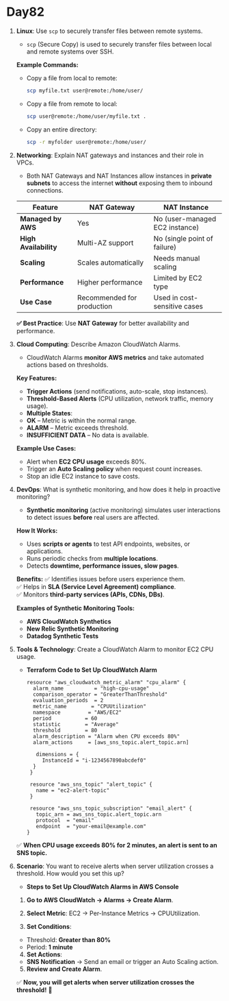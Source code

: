 # Day82 


1. **Linux**: Use `scp` to securely transfer files between remote systems.
   - `scp` (Secure Copy) is used to securely transfer files between local and remote systems over SSH.

   **Example Commands:**
   - Copy a file from local to remote:
     ```sh
     scp myfile.txt user@remote:/home/user/
     ```
   - Copy a file from remote to local:
     ```sh
     scp user@remote:/home/user/myfile.txt .
     ```
   - Copy an entire directory:
     ```sh
     scp -r myfolder user@remote:/home/user/
     ```


2. **Networking**: Explain NAT gateways and instances and their role in VPCs.
   - Both NAT Gateways and NAT Instances allow instances in **private subnets** to access the internet **without** exposing them to inbound connections.

   | Feature            | NAT Gateway                   | NAT Instance                  |
   |-------------------|-----------------------------|------------------------------|
   | **Managed by AWS** | Yes                          | No (user-managed EC2 instance) |
   | **High Availability** | Multi-AZ support            | No (single point of failure) |
   | **Scaling**        | Scales automatically        | Needs manual scaling         |
   | **Performance**    | Higher performance          | Limited by EC2 type          |
   | **Use Case**      | Recommended for production  | Used in cost-sensitive cases |

   **✅ Best Practice**: Use **NAT Gateway** for better availability and performance.


3. **Cloud Computing**: Describe Amazon CloudWatch Alarms.
   - CloudWatch Alarms **monitor AWS metrics** and take automated actions based on thresholds.

   **Key Features:**
   - **Trigger Actions** (send notifications, auto-scale, stop instances).
   - **Threshold-Based Alerts** (CPU utilization, network traffic, memory usage).
   - **Multiple States**:
    - **OK** – Metric is within the normal range.
    - **ALARM** – Metric exceeds threshold.
    - **INSUFFICIENT DATA** – No data is available.

   **Example Use Cases:**
    - Alert when **EC2 CPU usage** exceeds 80%.
    - Trigger an **Auto Scaling policy** when request count increases.
    - Stop an idle EC2 instance to save costs.


4. **DevOps**: What is synthetic monitoring, and how does it help in proactive monitoring?
   - **Synthetic monitoring** (active monitoring) simulates user interactions to detect issues **before** real users are affected.

   **How It Works:**
    - Uses **scripts or agents** to test API endpoints, websites, or applications.
    - Runs periodic checks from **multiple locations**.
    - Detects **downtime, performance issues, slow pages**.

   **Benefits:**
    ✅ Identifies issues before users experience them.  
    ✅ Helps in **SLA (Service Level Agreement) compliance**.  
    ✅ Monitors **third-party services (APIs, CDNs, DBs)**.  

   **Examples of Synthetic Monitoring Tools:**
    - **AWS CloudWatch Synthetics**
    - **New Relic Synthetic Monitoring**
    - **Datadog Synthetic Tests**


5. **Tools & Technology**: Create a CloudWatch Alarm to monitor EC2 CPU usage.
   - **Terraform Code to Set Up CloudWatch Alarm**
     ```hcl
     resource "aws_cloudwatch_metric_alarm" "cpu_alarm" {
       alarm_name          = "high-cpu-usage"
       comparison_operator = "GreaterThanThreshold"
       evaluation_periods  = 2
       metric_name        = "CPUUtilization"
       namespace         = "AWS/EC2"
       period           = 60
       statistic        = "Average"
       threshold        = 80
       alarm_description = "Alarm when CPU exceeds 80%"
       alarm_actions     = [aws_sns_topic.alert_topic.arn]
     
        dimensions = {
          InstanceId = "i-1234567890abcdef0"
       }
      }

      resource "aws_sns_topic" "alert_topic" {
        name = "ec2-alert-topic"
      }

      resource "aws_sns_topic_subscription" "email_alert" {
        topic_arn = aws_sns_topic.alert_topic.arn
        protocol  = "email"
        endpoint  = "your-email@example.com"
     }
     ```

   ✅ **When CPU usage exceeds 80% for 2 minutes, an alert is sent to an SNS topic.**


6. **Scenario**: You want to receive alerts when server utilization crosses a threshold. How would you set this up?
   - **Steps to Set Up CloudWatch Alarms in AWS Console**
    1. **Go to AWS CloudWatch → Alarms → Create Alarm**.
    
    2. **Select Metric**: EC2 → Per-Instance Metrics → CPUUtilization.
    
    3. **Set Conditions**:
    - Threshold: **Greater than 80%**
    - Period: **1 minute**
    
    4. **Set Actions**:
    - **SNS Notification** → Send an email or trigger an Auto Scaling action.
    
    5. **Review and Create Alarm**.

    ✅ **Now, you will get alerts when server utilization crosses the threshold!** 🚀  


 
